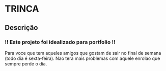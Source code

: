 # TRINCA 
## Descrição
### !! Este projeto foi idealizado para portfolio !!
Para voce que tem aqueles amigos que gostam de sair no final de semana (todo dia é sexta-feira). Nao tera mais problemas com aquele enrolao que sempre perde o dia.
